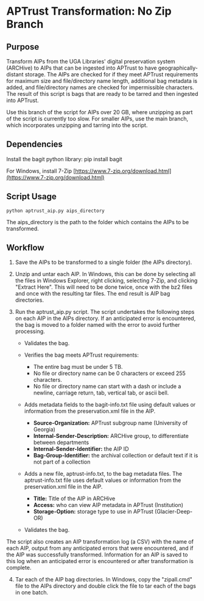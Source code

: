 # APTrust Transformation: No Zip Branch

## Purpose

Transform AIPs from the UGA Libraries' digital preservation system (ARCHive) to AIPs that can be ingested into APTrust to have geographically-distant storage. The AIPs are checked for if they meet APTrust requirements for maximum size and file/directory name length, additional bag metadata is added, and file/directory names are checked for impermissible characters. The result of this script is bags that are ready to be tarred and then ingested into APTrust.

Use this branch of the script for AIPs over 20 GB, where unzipping as part of the script is currently too slow. For smaller AIPs, use the main branch, which incorporates unzipping and tarring into the script.

## Dependencies

Install the bagit python library: pip install bagit

For Windows, install 7-Zip [https://www.7-zip.org/download.html](https://www.7-zip.org/download.html)

## Script Usage
```python aptrust_aip.py aips_directory```

The aips_directory is the path to the folder which contains the AIPs to be transformed.

## Workflow

1. Save the AIPs to be transformed to a single folder (the AIPs directory).


2. Unzip and untar each AIP. In Windows, this can be done by selecting all the files in Windows Explorer, right clicking, selecting 7-Zip, and clicking "Extract Here". This will need to be done twice, once with the bz2 files and once with the resulting tar files. The end result is AIP bag directories.


3. Run the aptrust_aip.py script. The script undertakes the following steps on each AIP in the AIPs directory. If an anticipated error is encountered, the bag is moved to a folder named with the error to avoid further processing.


   * Validates the bag.
   

   * Verifies the bag meets APTrust requirements:
      * The entire bag must be under 5 TB.
      * No file or directory name can be 0 characters or exceed 255 characters.
      * No file or directory name can start with a dash or include a newline, carriage return, tab, vertical tab, or ascii bell. 
   

   * Adds metadata fields to the bagit-info.txt file using default values or information from the preservation.xml file in the AIP.

      * **Source-Organization:** APTrust subgroup name (University of Georgia)
      * **Internal-Sender-Description:** ARCHive group, to differentiate between departments
      * **Internal-Sender-Identifier:** the AIP ID
      * **Bag-Group-Identifier:** the archival collection or default text if it is not part of a collection

   * Adds a new file, aptrust-info.txt, to the bag metadata files. The aptrust-info.txt file uses default values or information from the preservation.xml file in the AIP.

      * **Title:** Title of the AIP in ARCHive
      * **Access:** who can view AIP metadata in APTrust (Institution)
      * **Storage-Option:** storage type to use in APTrust (Glacier-Deep-OR)


   * Validates the bag.

The script also creates an AIP transformation log (a CSV) with the name of each AIP, output from any anticipated errors that were encountered, and if the AIP was successfully transformed. Information for an AIP is saved to this log when an anticipated error is encountered or after transformation is complete.

4. Tar each of the AIP bag directories. In Windows, copy the "zipall.cmd" file to the AIPs directory and double click the file to tar each of the bags in one batch.
